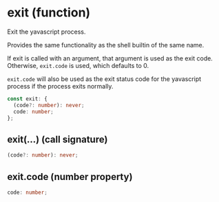 # exit (function)

Exit the yavascript process.

Provides the same functionality as the shell builtin of the same name.

If exit is called with an argument, that argument is used as the exit code.
Otherwise, `exit.code` is used, which defaults to 0.

`exit.code` will also be used as the exit status code for the yavascript
process if the process exits normally.

```ts
const exit: {
  (code?: number): never;
  code: number;
};
```

## exit(...) (call signature)

```ts
(code?: number): never;
```

## exit.code (number property)

```ts
code: number;
```
